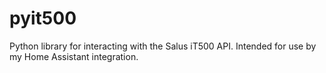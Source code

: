 # pyit500
Python library for interacting with the Salus iT500 API. Intended for use by my Home Assistant integration.